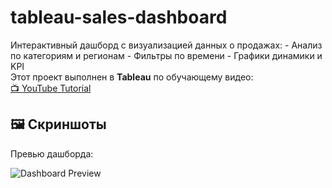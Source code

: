 # tableau-sales-dashboard
Интерактивный дашборд с визуализацией данных о продажах: - Анализ по категориям и регионам   - Фильтры по времени   - Графики динамики и KPI  
Этот проект выполнен в **Tableau** по обучающему видео:  
[📺 YouTube Tutorial](https://www.youtube.com/watch?v=fQcq8GpENyA&list=LL&index=77&t=8651s)


## 🖼️ Скриншоты
Превью дашборда:

![Dashboard Preview]()
